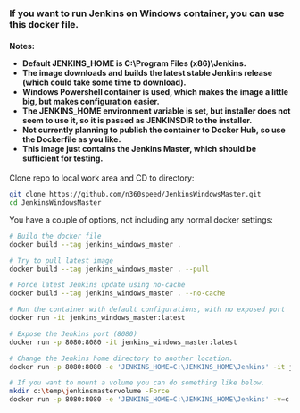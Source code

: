 <h3>
If you want to run Jenkins on Windows container, you can use
this docker file.
</h3>

<h4>
Notes:

* Default JENKINS_HOME is C:\Program Files (x86)\Jenkins.
* The image downloads and builds the latest stable Jenkins release
  (which could take some time to download).
* Windows Powershell container is used, which makes the image
  a little big, but makes configuration easier.
* The JENKINS_HOME environment variable is set, but installer
  does not seem to use it, so it is passed as JENKINSDIR to the
  installer.
* Not currently planning to publish the container to Docker Hub,
  so use the Dockerfile as you like.
* This image just contains the Jenkins Master, which should be
  sufficient for testing.
</h4>

Clone repo to local work area and CD to directory:
```sh
git clone https://github.com/n360speed/JenkinsWindowsMaster.git
cd JenkinsWindowsMaster
```

You have a couple of options, not including any normal docker settings:
```sh
# Build the docker file
docker build --tag jenkins_windows_master .

# Try to pull latest image
docker build --tag jenkins_windows_master . --pull

# Force latest Jenkins update using no-cache
docker build --tag jenkins_windows_master . --no-cache

# Run the container with default configurations, with no exposed port
docker run -it jenkins_windows_master:latest

# Expose the Jenkins port (8080)
docker run -p 8080:8080 -it jenkins_windows_master:latest

# Change the Jenkins home directory to another location.
docker run -p 8080:8080 -e 'JENKINS_HOME=C:\JENKINS_HOME\Jenkins' -it jenkins_windows_master:latest

# If you want to mount a volume you can do something like below.
mkdir c:\temp\jenkinsmastervolume -Force
docker run -p 8080:8080 -e 'JENKINS_HOME=C:\JENKINS_HOME\Jenkins' -v=c:/Temp/jenkinsmastervolume:C:/JENKINS_HOME/Jenkins -it jenkins_windows_master:latest

```

